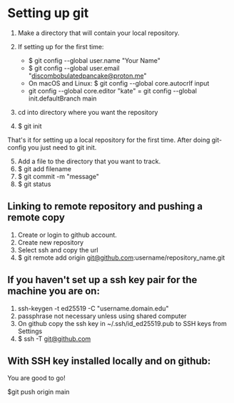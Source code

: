 # Setting up git

1. Make a directory that will contain your local repository.

2. If setting up for the first time:
   - $ git config --global user.name "Your Name"
   - $ git config --global user.email "discombobulatedpancake@proton.me"
   - On macOS and Linux: $ git config --global core.autocrlf input
   - git config --global core.editor "kate"
   = git config --global init.defaultBranch main
3. cd into directory where you want the repository
4. $ git init

That's it for setting up a local repository for the first time.
After doing git-config you just need to git init.


5. Add a file to the directory that you want to track.
6. $ git add filename
7. $ git commit -m "message"
8. $ git status

## Linking to remote repository and pushing a remote copy

1. Create or login to github account.
2. Create new repository
3. Select ssh and copy the url
4. $ git remote add origin git@github.com:username/repository_name.git

## If you haven't set up a ssh key pair for the machine you are on:

1. ssh-keygen -t ed25519 -C "username.domain.edu"
2. passphrase not necessary unless using shared computer
3. On github copy the ssh key in ~/.ssh/id_ed25519.pub to SSH keys from Settings
4. $ ssh -T git@github.com

## With SSH key installed locally and on github:
You are good to go!

$git push origin main
